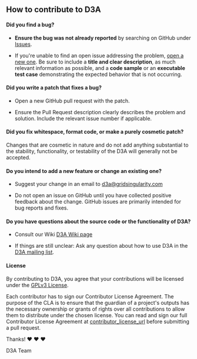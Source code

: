 ## How to contribute to D3A

#### **Did you find a bug?**

* **Ensure the bug was not already reported** by searching on GitHub under [Issues](https://github.com/gridsingularity/d3a/issues).

* If you're unable to find an open issue addressing the problem, [open a new one](https://github.com/gridsingularity/d3a/issues/new). Be sure to include a **title and clear description**, as much relevant information as possible, and a **code sample** or an **executable test case** demonstrating the expected behavior that is not occurring.


#### **Did you write a patch that fixes a bug?**

* Open a new GitHub pull request with the patch.

* Ensure the Pull Request description clearly describes the problem and solution. Include the relevant issue number if applicable.


#### **Did you fix whitespace, format code, or make a purely cosmetic patch?**

Changes that are cosmetic in nature and do not add anything substantial to the stability, functionality, or testability of the D3A will generally not be accepted.


#### **Do you intend to add a new feature or change an existing one?**

* Suggest your change in an email to d3a@gridsingularity.com

* Do not open an issue on GitHub until you have collected positive feedback about the change. GitHub issues are primarily intended for bug reports and fixes.


#### **Do you have questions about the source code or the functionality of D3A?**

* Consult our Wiki [D3A Wiki page](https://gridsingularity.atlassian.net/wiki/x/d4D5Mg)

* If things are still unclear: Ask any question about how to use D3A in the [D3A mailing list](https://groups.io/g/d3a).


#### **License**

By contributing to D3A, you agree that your contributions will be licensed under the [GPLv3 License](./LICENSE).

Each contributor has to sign our Contributor License Agreement. The purpose of the CLA is to ensure that the guardian of a project's outputs has the necessary ownership or grants of rights over all contributions to allow them to distribute under the chosen license. You can read and sign our full Contributor License Agreement at [contributor_license_url](contributor_license_url) before submitting a pull request.


Thanks! :heart: :heart: :heart:

D3A Team

